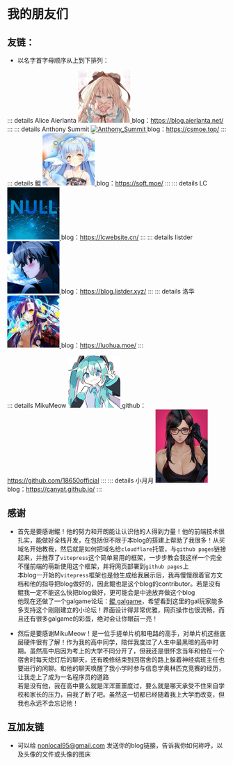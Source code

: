 # 我的朋友们

## 友链：
* 以名字首字母顺序从上到下排列：  
  
::: details Alice Aierlanta
<a href="https://blog.aierlanta.net/" target="_blank" rel="noreferrer">
<img src="./img/Alice_Aierlanta.webp" alt="Alice_Aierlanta" width=120px height=120px>
</a>
blog：<a href="https://blog.aierlanta.net/" target="_blank" rel="noreferrer">https://blog.aierlanta.net/</a>
:::
::: details Anthony Summit
<a href="https://csmoe.top/" target="_blank" rel="noreferrer">
<img src="https://s2.loli.net/2024/03/23/sEgBIh8oUYLyC7z.jpg" alt="Anthony_Summit" width=120px height=120px>
</a>
blog：<a href="https://csmoe.top/" target="_blank" rel="noreferrer">https://csmoe.top/</a>
:::
::: details 鲲
<a href="https://soft.moe/" target="_blank" rel="noreferrer">
<img src="./img/kun.webp" alt="kun" width=120px height=120px>
</a>
blog：<a href="https://soft.moe/" target="_blank" rel="noreferrer">https://soft.moe/</a>
:::
::: details LC
<a href="https://lcwebsite.cn/" target="_blank" rel="noreferrer">
<img src="./img/LC.webp" alt="LC" width=120px height=120px>
</a>
blog：<a href="https://lcwebsite.cn/" target="_blank" rel="noreferrer">https://lcwebsite.cn/</a>
:::
::: details listder
<a href="https://blog.listder.xyz/" target="_blank" rel="noreferrer">
<img src="./img/listder.webp" alt="listder" width=120px height=120px>
</a>
blog：<a href="https://blog.listder.xyz/" target="_blank" rel="noreferrer">https://blog.listder.xyz/</a>
:::
::: details 洛华
<a href="https://luohua.moe/" target="_blank" rel="noreferrer">
<img src="./img/luohua.webp" alt="luohua" width=120px height=120px>
</a>
blog：<a href="https://luohua.moe/" target="_blank" rel="noreferrer">https://luohua.moe/</a>
:::

::: details MikuMeow
<a href="https://github.com/18650official" target="_blank" rel="noreferrer">
<img src="./img/Miku_Moew.webp" alt="Miku_Moew" width=120px height=120px>
</a>
github：<a href="https://github.com/18650official" target="_blank" rel="noreferrer">https://github.com/18650official</a>
:::
::: details 小月月
<a href="https://canyat.github.io/" target="_blank" rel="noreferrer">
<img src="./img/canyat.webp" alt="canyat" width=120px height=168px>
</a>
blog：<a href="https://canyat.github.io/" target="_blank" rel="noreferrer">https://canyat.github.io/</a>
:::

## 感谢 
  
* 首先是要感谢鲲！他的努力和开朗能让认识他的人得到力量！他的前端技术很扎实，能做好全栈开发，在包括但不限于本blog的搭建上帮助了我很多！从买域名开始教我，然后就是如何把域名给`cloudflare`托管，与`github pages`链接起来，并推荐了`vitepress`这个简单易用的框架，一步步教会我这样一个完全不懂前端的萌新使用这个框架，并将网页部署到`github pages`上  
本blog一开始的`vitepress`框架也是他生成给我展示后，我再慢慢跟着官方文档和他的指导把blog做好的，因此鲲也是这个blog的contributor。若是没有鲲我一定不能这么快把blog做好，更可能会是中途放弃做这个blog  
他现在还做了一个galgame论坛：[鲲 galgame](https://www.kungal.com/zh-cn)，希望看到这里的gal玩家能多多支持这个刚刚建立的小论坛！界面设计得非常优雅，网页操作也很流畅，而且还有很多galgame的彩蛋，绝对会让你眼前一亮！  
  
* 然后是要感谢MikuMeow！是一位手搓单片机和电路的高手，对单片机这些底层硬件很有了解！作为我的高中同学，陪伴我度过了人生中最黑暗的高中时期。虽然高中后因为考上的大学不同分开了，但我还是很怀念当年和他在一个宿舍时每天熄灯后的聊天，还有晚修结束到回宿舍的路上躲着神经病班主任也要进行的闲聊。和他的聊天唤醒了我小学时参与信息学奥林匹克竞赛的经历，让我走上了成为一名程序员的道路  
若是没有他，我在高中要么就是浑浑噩噩度过，要么就是哪天承受不住来自学校和家长的压力，自我了断了吧。虽然这一切都已经随着我上大学而改变，但我也永远不会忘记他！  

## 互加友链

* 可以给 nonlocal95@gmail.com 发送你的blog链接，告诉我你如何称呼，以及头像的文件或头像的图床  